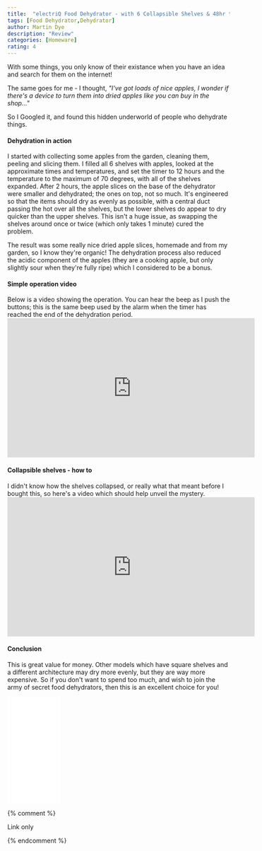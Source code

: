 ```yaml
---
title:  "electriQ Food Dehydrator - with 6 Collapsible Shelves & 48hr timer"
tags: [Food Dehydrator,Dehydrator]
author: Martin Dye
description: "Review"
categories: [Homeware]
rating: 4
---
```


With some things, you only know of their existance when you have an idea and search for them on the internet!

The same goes for me - I thought, <em>"I've got loads of nice apples, 
I wonder if there's a device to turn them into dried apples like you can buy in the shop..."</em>

So I Googled it, and found this hidden underworld of people who dehydrate things.

<h4>Dehydration in action</h4>
I started with collecting some apples from the garden, cleaning them, peeling and slicing them.
I filled all 6 shelves with apples, looked at the approximate times and temperatures, and set the timer to 12 hours
and the temperature to the maximum of 70 degrees, with all of the shelves expanded. After 2 hours, the apple slices on the base
of the dehydrator were smaller and dehydrated; the ones on top, not so much. It's engineered so that the items 
should dry as evenly as possible, with a central duct passing the hot over all the shelves, but the lower shelves do appear
to dry quicker than the upper shelves. This isn't a huge issue, as swapping the shelves around once or twice (which
only takes 1 minute) cured the problem.

The result was some really nice dried apple slices, homemade and from my garden, so I know they're organic! The dehydration
process also reduced the acidic component of the apples (they are a cooking apple, but only slightly sour when they're fully ripe)
which I considered to be a bonus. 

<h4>Simple operation video</h4>
Below is a video showing the operation. You can hear the beep as I push the buttons; this is the same beep used by the alarm when
the timer has reached the end of the dehydration period.
<iframe width="560" height="315" src="https://www.youtube.com/embed/SFS9v439VK8" frameborder="0" allow="accelerometer; autoplay; encrypted-media; gyroscope; picture-in-picture" allowfullscreen></iframe>
<br />

<h4>Collapsible shelves - how to</h4>
I didn't know how the shelves collapsed, or really what that meant before I bought this, so here's a video which should help
unveil the mystery.
<iframe width="560" height="315" src="https://www.youtube.com/embed/5VVqDFR3xIw" frameborder="0" allow="accelerometer; autoplay; encrypted-media; gyroscope; picture-in-picture" allowfullscreen></iframe>
<br />

<h4>Conclusion</h4>

This is great value for money. Other models which have square shelves and a different architecture may dry more evenly, but
they are way more expensive. So if you don't want to spend too much, and wish to join the army of secret food dehydrators,
then this is an excellent choice for you!

<iframe style="width:120px;height:240px;" marginwidth="0" marginheight="0" scrolling="no" frameborder="0" src="//ws-eu.amazon-adsystem.com/widgets/q?ServiceVersion=20070822&OneJS=1&Operation=GetAdHtml&MarketPlace=GB&source=ac&ref=tf_til&ad_type=product_link&tracking_id=martindye21-21&marketplace=amazon&region=GB&placement=B00M31GD8C&asins=B00M31GD8C&linkId=c60d0b0e0065f547084c692495c745cb&show_border=true&link_opens_in_new_window=false&price_color=333333&title_color=0066c0&bg_color=f2f2f2">
</iframe>

{% comment %}

Link only

{% endcomment %}